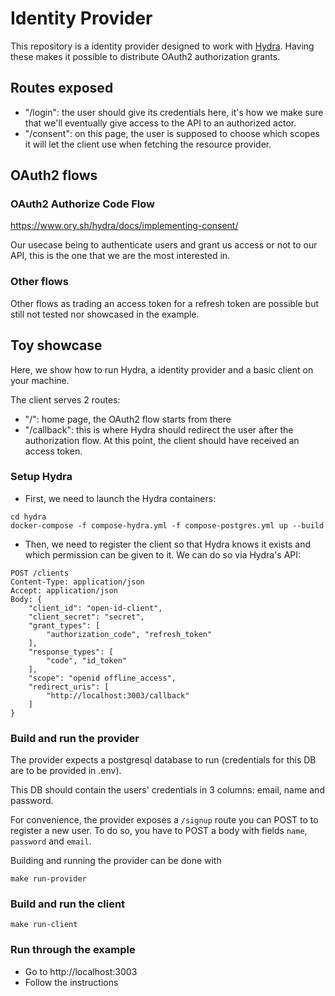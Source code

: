 # Identity Provider

This repository is a identity provider designed to work with [Hydra](https://www.ory.sh/hydra/docs/).
Having these makes it possible to distribute OAuth2 authorization grants.

## Routes exposed

- "/login": the user should give its credentials here, it's how we make sure that we'll eventually give access to the API to an authorized actor.
- "/consent": on this page, the user is supposed to choose which scopes it will let the client use when fetching the resource provider.

## OAuth2 flows

### OAuth2 Authorize Code Flow

https://www.ory.sh/hydra/docs/implementing-consent/

Our usecase being to authenticate users and grant us access or not to our API, this is the one that we are the most interested in.

### Other flows

Other flows as trading an access token for a refresh token are possible but still not tested nor showcased in the example.

## Toy showcase

Here, we show how to run Hydra, a identity provider and a basic client on your machine.

The client serves 2 routes:

- "/": home page, the OAuth2 flow starts from there
- "/callback": this is where Hydra should redirect the user after the authorization flow. At this point, the client should have received an access token.

### Setup Hydra

- First, we need to launch the Hydra containers:

```
cd hydra
docker-compose -f compose-hydra.yml -f compose-postgres.yml up --build
```

- Then, we need to register the client so that Hydra knows it exists and which permission can be given to it. We can do so via Hydra's API:

```
POST /clients
Content-Type: application/json
Accept: application/json
Body: {
    "client_id": "open-id-client",
    "client_secret": "secret",
    "grant_types": [
        "authorization_code", "refresh_token"
    ],
    "response_types": [
        "code", "id_token"
    ],
    "scope": "openid offline_access",
    "redirect_uris": [
        "http://localhost:3003/callback"
    ]
}
```

### Build and run the provider

The provider expects a postgresql database to run (credentials for this DB are to be provided in .env).

This DB should contain the users' credentials in 3 columns: email, name and password.

For convenience, the provider exposes a `/signup` route you can POST to to register a new user. To do so, you have to POST a body with fields `name`, `password` and `email`.

Building and running the provider can be done with

```
make run-provider
```

### Build and run the client

```
make run-client
```

### Run through the example

- Go to http://localhost:3003
- Follow the instructions
